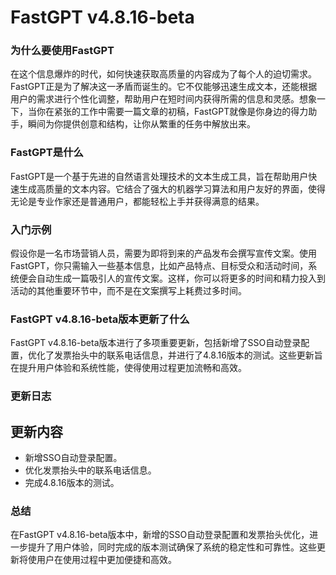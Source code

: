 # FastGPT v4.8.16-beta
### 为什么要使用FastGPT

在这个信息爆炸的时代，如何快速获取高质量的内容成为了每个人的迫切需求。FastGPT正是为了解决这一矛盾而诞生的。它不仅能够迅速生成文本，还能根据用户的需求进行个性化调整，帮助用户在短时间内获得所需的信息和灵感。想象一下，当你在紧张的工作中需要一篇文章的初稿，FastGPT就像是你身边的得力助手，瞬间为你提供创意和结构，让你从繁重的任务中解放出来。

### FastGPT是什么

FastGPT是一个基于先进的自然语言处理技术的文本生成工具，旨在帮助用户快速生成高质量的文本内容。它结合了强大的机器学习算法和用户友好的界面，使得无论是专业作家还是普通用户，都能轻松上手并获得满意的结果。

### 入门示例

假设你是一名市场营销人员，需要为即将到来的产品发布会撰写宣传文案。使用FastGPT，你只需输入一些基本信息，比如产品特点、目标受众和活动时间，系统便会自动生成一篇吸引人的宣传文案。这样，你可以将更多的时间和精力投入到活动的其他重要环节中，而不是在文案撰写上耗费过多时间。

### FastGPT v4.8.16-beta版本更新了什么

FastGPT v4.8.16-beta版本进行了多项重要更新，包括新增了SSO自动登录配置，优化了发票抬头中的联系电话信息，并进行了4.8.16版本的测试。这些更新旨在提升用户体验和系统性能，使得使用过程更加流畅和高效。

### 更新日志

## 更新内容
- 新增SSO自动登录配置。
- 优化发票抬头中的联系电话信息。
- 完成4.8.16版本的测试。

### 总结

在FastGPT v4.8.16-beta版本中，新增的SSO自动登录配置和发票抬头优化，进一步提升了用户体验，同时完成的版本测试确保了系统的稳定性和可靠性。这些更新将使用户在使用过程中更加便捷和高效。